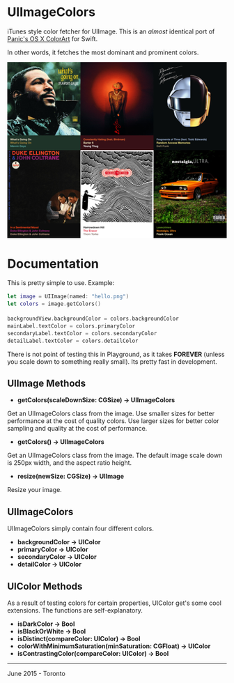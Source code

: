 # UIImageColors

iTunes style color fetcher for UIImage. This is an *almost* identical port of [Panic's OS X ColorArt](https://github.com/panicinc/ColorArt/) for Swift.

In other words, it fetches the most dominant and prominent colors.

![preview](images/preview.png)

# Documentation

This is pretty simple to use. Example:

```Swift
let image = UIImage(named: "hello.png")
let colors = image.getColors()

backgroundView.backgroundColor = colors.backgroundColor
mainLabel.textColor = colors.primaryColor
secondaryLabel.textColor = colors.secondaryColor
detailLabel.textColor = colors.detailColor
```

There is not point of testing this in Playground, as it takes **FOREVER** (unless you scale down to something really small). Its pretty fast in development.

## UIImage Methods

- **getColors(scaleDownSize: CGSize) -> UIImageColors**

Get an UIImageColors class from the image. Use smaller sizes for better performance at the cost of quality colors. Use larger sizes for better color sampling and quality at the cost of performance. 

- **getColors() -> UIImageColors**

Get an UIImageColors class from the image. The default image scale down is 250px width, and the aspect ratio height.

- **resize(newSize: CGSize) -> UIImage**

Resize your image.

## UIImageColors

UIImageColors simply contain four different colors.

- **backgroundColor -> UIColor**
- **primaryColor -> UIColor**
- **secondaryColor -> UIColor**
- **detailColor -> UIColor**

## UIColor Methods

As a result of testing colors for certain properties, UIColor get's some cool extensions. The functions are self-explanatory.

- **isDarkColor -> Bool**
- **isBlackOrWhite -> Bool**
- **isDistinct(compareColor: UIColor) -> Bool**
- **colorWithMinimumSaturation(minSaturation: CGFloat) -> UIColor**
- **isContrastingColor(compareColor: UIColor) -> Bool**

------
June 2015 - Toronto
